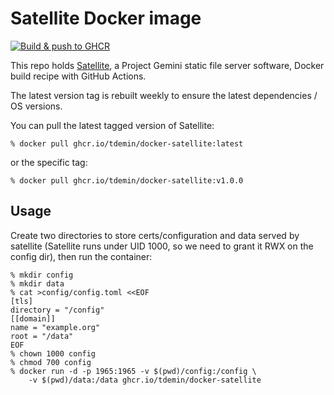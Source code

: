# Satellite Docker image

[![Build & push to GHCR](https://github.com/tdemin/docker-satellite/actions/workflows/docker.yml/badge.svg)](https://github.com/tdemin/docker-satellite/actions/workflows/docker.yml)

This repo holds [Satellite](https://git.sr.ht/~gsthnz/satellite), a Project Gemini static file
server software, Docker build recipe with GitHub Actions.

The latest version tag is rebuilt weekly to ensure the latest dependencies / OS
versions.

You can pull the latest tagged version of Satellite:

```
% docker pull ghcr.io/tdemin/docker-satellite:latest
```

or the specific tag:

```
% docker pull ghcr.io/tdemin/docker-satellite:v1.0.0
```

## Usage

Create two directories to store certs/configuration and data served by satellite (Satellite runs
under UID 1000, so we need to grant it RWX on the config dir), then run the container:

```
% mkdir config
% mkdir data
% cat >config/config.toml <<EOF
[tls]
directory = "/config"
[[domain]]
name = "example.org"
root = "/data"
EOF
% chown 1000 config
% chmod 700 config
% docker run -d -p 1965:1965 -v $(pwd)/config:/config \
    -v $(pwd)/data:/data ghcr.io/tdemin/docker-satellite
```
